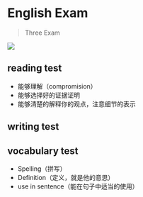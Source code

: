# English Exam
> Three Exam



![](../../../Downloads/1.png)
## reading test
- 能够理解（compromision）
- 能够选择好的证据证明
- 能够清楚的解释你的观点，注意细节的表示

## writing test
## vocabulary test
- Spelling（拼写）
- Definition（定义，就是他的意思）
- use in sentence（能在句子中适当的使用）